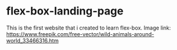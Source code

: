# flex-box-landing-page
This is the first website that i created to learn flex-box.
Image link:
https://www.freepik.com/free-vector/wild-animals-around-world_33466316.htm
